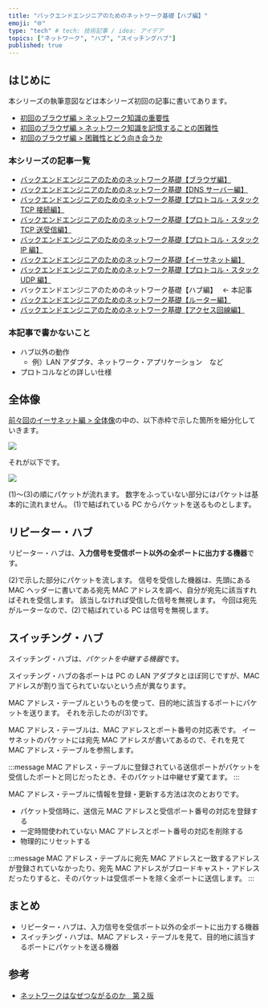 ```yaml
---
title: "バックエンドエンジニアのためのネットワーク基礎【ハブ編】"
emoji: "🌐"
type: "tech" # tech: 技術記事 / idea: アイデア
topics: ["ネットワーク", "ハブ", "スイッチングハブ"]
published: true
---
```


## はじめに

本シリーズの執筆意図などは本シリーズ初回の記事に書いてあります。

- [初回のブラウザ編 > ネットワーク知識の重要性](https://zenn.dev/jnkmtsd/articles/0d129a7aa0947b#%E3%83%8D%E3%83%83%E3%83%88%E3%83%AF%E3%83%BC%E3%82%AF%E7%9F%A5%E8%AD%98%E3%81%AE%E9%87%8D%E8%A6%81%E6%80%A7)
- [初回のブラウザ編 > ネットワーク知識を記憶することの困難性](https://zenn.dev/jnkmtsd/articles/0d129a7aa0947b#%E3%83%8D%E3%83%83%E3%83%88%E3%83%AF%E3%83%BC%E3%82%AF%E7%9F%A5%E8%AD%98%E3%82%92%E8%A8%98%E6%86%B6%E3%81%99%E3%82%8B%E3%81%93%E3%81%A8%E3%81%AE%E5%9B%B0%E9%9B%A3%E6%80%A7)
- [初回のブラウザ編 > 困難性とどう向き合うか](https://zenn.dev/jnkmtsd/articles/0d129a7aa0947b#%E5%9B%B0%E9%9B%A3%E6%80%A7%E3%81%A8%E3%81%A9%E3%81%86%E5%90%91%E3%81%8D%E5%90%88%E3%81%86%E3%81%8B)

### 本シリーズの記事一覧

- [バックエンドエンジニアのためのネットワーク基礎【ブラウザ編】](https://zenn.dev/jnkmtsd/articles/0d129a7aa0947b)
- [バックエンドエンジニアのためのネットワーク基礎【DNS サーバー編】](https://zenn.dev/jnkmtsd/articles/e59e42beec39e0)
- [バックエンドエンジニアのためのネットワーク基礎【プロトコル・スタック TCP 接続編】](https://zenn.dev/jnkmtsd/articles/e0ecb28f1875f2)
- [バックエンドエンジニアのためのネットワーク基礎【プロトコル・スタック TCP 送受信編】](https://zenn.dev/jnkmtsd/articles/37a25508b30635)
- [バックエンドエンジニアのためのネットワーク基礎【プロトコル・スタック IP 編】](https://zenn.dev/jnkmtsd/articles/61f104becc1750)
- [バックエンドエンジニアのためのネットワーク基礎【イーサネット編】](https://zenn.dev/jnkmtsd/articles/c50f9113995773)
- [バックエンドエンジニアのためのネットワーク基礎【プロトコル・スタック UDP 編】](https://zenn.dev/jnkmtsd/articles/46615811cadd72)
- バックエンドエンジニアのためのネットワーク基礎【ハブ編】　 ← 本記事
- [バックエンドエンジニアのためのネットワーク基礎【ルーター編】](https://zenn.dev/jnkmtsd/articles/e11381c0cafe3e)
- [バックエンドエンジニアのためのネットワーク基礎【アクセス回線編】](https://zenn.dev/jnkmtsd/articles/b8588f4326dc73)

### 本記事で書かないこと

- ハブ以外の動作
  - 例）LAN アダプタ、ネットワーク・アプリケーション　など
- プロトコルなどの詳しい仕様

## 全体像

[前々回のイーサネット編 > 全体像](https://zenn.dev/jnkmtsd/articles/c50f9113995773#%E5%85%A8%E4%BD%93%E5%83%8F)の中の、以下赤枠で示した箇所を細分化していきます。

![](https://storage.googleapis.com/zenn-user-upload/13fd5f1145bd-20231221.png)

それが以下です。

![](https://storage.googleapis.com/zenn-user-upload/ed7bee136b29-20231221.png)

(1)〜(3)の順にパケットが流れます。
数字をふっていない部分にはパケットは基本的に流れません。
(1)で結ばれている PC からパケットを送るものとします。

## リピーター・ハブ

リピーター・ハブは、**入力信号を受信ポート以外の全ポートに出力する機器**です。

(2)で示した部分にパケットを流します。
信号を受信した機器は、先頭にある MAC ヘッダーに書いてある宛先 MAC アドレスを調べ、自分が宛先に該当すればそれを受信します。
該当しなければ受信した信号を無視します。
今回は宛先がルーターなので、(2)で結ばれている PC は信号を無視します。

## スイッチング・ハブ

スイッチング・ハブは、*パケットを中継する機器*です。

スイッチング・ハブの各ポートは PC の LAN アダプタとほぼ同じですが、MAC アドレスが割り当てられていないという点が異なります。

MAC アドレス・テーブルというものを使って、目的地に該当するポートにパケットを送ります。
それを示したのが(3)です。

MAC アドレス・テーブルは、MAC アドレスとポート番号の対応表です。
イーサネットのパケットには宛先 MAC アドレスが書いてあるので、それを見て MAC アドレス・テーブルを参照します。

:::message
MAC アドレス・テーブルに登録されている送信ポートがパケットを受信したポートと同じだったとき、そのパケットは中継せず棄てます。
:::

MAC アドレス・テーブルに情報を登録・更新する方法は次のとおりです。

- パケット受信時に、送信元 MAC アドレスと受信ポート番号の対応を登録する
- 一定時間使われていない MAC アドレスとポート番号の対応を削除する
- 物理的にリセットする

:::message
MAC アドレス・テーブルに宛先 MAC アドレスと一致するアドレスが登録されていなかったり、宛先 MAC アドレスがブロードキャスト・アドレスだったりすると、そのパケットは受信ポートを除く全ポートに送信します。
:::

## まとめ

- リピーター・ハブは、入力信号を受信ポート以外の全ポートに出力する機器
- スイッチング・ハブは、MAC アドレス・テーブルを見て、目的地に該当するポートにパケットを送る機器

## 参考

- [ネットワークはなぜつながるのか　第２版](https://www.amazon.co.jp/dp/B077XSB8BS)
